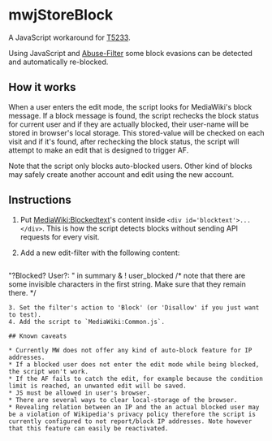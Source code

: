 # mwjStoreBlock

A JavaScript workaround for [T5233](https://phabricator.wikimedia.org/T5233).

Using JavaScript and [Abuse-Filter](https://www.mediawiki.org/wiki/Extension:AbuseFilter) some block evasions can be detected and automatically re-blocked.

## How it works

When a user enters the edit mode, the script looks for MediaWiki's block message. If a block message is found, the script rechecks the block status for current user and if they are actually blocked, their user-name will be stored in browser's local storage. This stored-value will be checked on each visit and if it's found, after rechecking the block status, the script will attempt to make an edit that is designed to trigger AF.

Note that the script only blocks auto-blocked users. Other kind of blocks may safely create another account and edit using the new account.

## Instructions

1. Put [MediaWiki:Blockedtext](https://www.mediawiki.org/wiki/Manual:Interface/Blockedtext)'s content inside `<div id='blocktext'>...</div>`. This is how the script detects blocks without sending API requests for every visit.
2. Add a new edit-filter with the following content:

    ````
"?Blocked? User?: " in summary &
! user_blocked
/* note that there are some invisible characters in the first string.
Make sure that they remain there. */
````
3. Set the filter's action to 'Block' (or 'Disallow' if you just want to test).
4. Add the script to `MediaWiki:Common.js`.

## Known caveats

* Currently MW does not offer any kind of auto-block feature for IP addresses.
* If a blocked user does not enter the edit mode while being blocked, the script won't work.
* If the AF fails to catch the edit, for example because the condition limit is reached, an unwanted edit will be saved.
* JS must be allowed in user's browser.
* There are several ways to clear local-storage of the browser.
* Revealing relation between an IP and the an actual blocked user may be a violation of Wikipedia's privacy policy therefore the script is currently configured to not report/block IP addresses. Note however that this feature can easily be reactivated.
